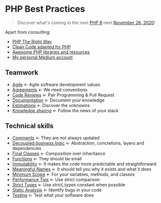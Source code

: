 # PHP Best Practices

> Discover what's coming in the next [PHP 8](https://wiki.php.net/rfc#php_80) next [November 26, 2020](https://wiki.php.net/todo/php80)!

Apart from consulting:

* [PHP The Right Way](https://phptherightway.com/)
* [Clean Code adapted for PHP](https://github.com/jupeter/clean-code-php)
* [Awesome PHP libraries and resources](https://github.com/ziadoz/awesome-php)
* [My personal Medium account](https://medium.com/@chemaclass/)

## Teamwork

* [Agile](/team-work/agile.md) <- Agile software development values
* [Agreements](/team-work/agreements.md) <- We need conventions
* [Code Reviews](/team-work/code-reviews.md) <- Pair Programming & Pull Request
* [Documentation](/team-work/documentation.md) <- Document your knowledge
* [Estimations](/team-work/estimations.md) <- Discover the unknowns
* [Knowledge sharing](/team-work/knowledge-sharing.md) <- Follow the news of your stack

## Technical skills

* [Comments](/technical-skills/comments.md) <- They are not always updated 
* [Decoupled business logic](/technical-skills/decoupled-business-logic.md) <- Abstraction, concretions, layers and dependencies 
* [Final Classes](/technical-skills/final-classes.md) <- Composition over inheritance
* [Functions](/technical-skills/functions.md) <- They should be small
* [Immutability](/technical-skills/immutability.md) <- It makes the code more predictable and straightforward
* [Meaningful Names](/technical-skills/meaningful-names.md) <- It should tell you why it exists and what it does
* [Minimum Scope](/technical-skills/minimum-scope.md) <- For your variables, methods, and classes
* [Performance Tips](/technical-skills/performance-tips.md) <- Use strict comparison
* [Strict Types](/technical-skills/strict-types.md) <- Use strict_types constant when possible
* [Static Analysis](/technical-skills/static-analysis.md) <- Identify bugs in your code
* [Testing](/technical-skills/testing.md) <- Test what your software does
